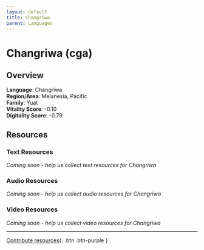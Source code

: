 ```yaml
---
layout: default
title: Changriwa
parent: Languages
---
```


# Changriwa (cga)

## Overview

**Language**: Changriwa  
**Region/Area**: Melanesia, Pacific  
**Family**: Yuat  
**Vitality Score**: -0.10  
**Digitality Score**: -0.79  

## Resources

### Text Resources
*Coming soon - help us collect text resources for Changriwa*

### Audio Resources
*Coming soon - help us collect audio resources for Changriwa*

### Video Resources
*Coming soon - help us collect video resources for Changriwa*

---

[Contribute resources](https://fairtrain.github.io/){: .btn .btn-purple }
